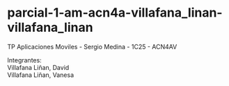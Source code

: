 # parcial-1-am-acn4a-villafana_linan-villafana_linan

TP Aplicaciones Moviles - Sergio Medina - 1C25 - ACN4AV

Integrantes:  
Villafana Liñan, David  
Villafana Liñan, Vanesa
